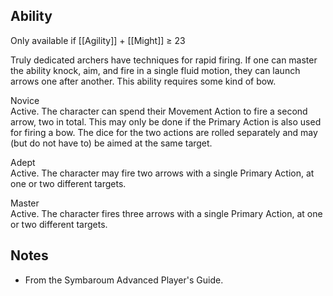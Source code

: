 ## Ability
Only available if [[Agility]] + [[Might]] ≥ 23

Truly dedicated archers have techniques for rapid firing. If one can master the ability knock, aim, and fire in a single fluid motion, they can launch arrows one after another. This ability requires some kind of bow.

Novice<br>Active. The character can spend their Movement Action to fire a second arrow, two in total. This may only be done if the Primary Action is also used for firing a bow. The dice for the two actions are rolled separately and may (but do not have to) be aimed at the same target.

Adept<br>Active. The character may fire two arrows with a single Primary Action, at one or two different targets.

Master<br>Active. The character fires three arrows with a single Primary Action, at one or two different targets.
## Notes
* From the Symbaroum Advanced Player's Guide.